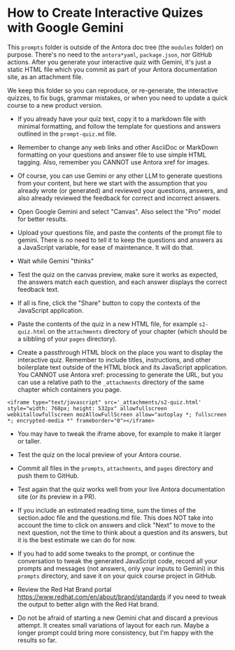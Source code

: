 # How to Create Interactive Quizes with Google Gemini

This `prompts` folder is outside of the Antora doc tree (the `modules` folder) on purpose. There's no need to the `antora*yaml`, `package.json`, nor GitHub actions. After you generate your interactive quiz with Gemini, it's just a static HTML file which you commit as part of your Antora documentation site, as an attachment file.

We keep this folder so you can reproduce, or re-generate, the interactive quizzes, to fix bugs, grammar mistakes, or when you need to update a quick course to a new product version.

* If you already have your quiz text, copy it to a markdown file with minimal formatting, and follow the template for questions and answers outlined in the `prompt-quiz.md` file.

* Remember to change any web links and other AsciiDoc or MarkDown formatting on your questions and answer file to use simple HTML tagging. Also, remember you CANNOT use Antora xref for images.

* Of course, you can use Gemini or any other LLM to generate questions from your content, but here we start with the assumption that you already wrote (or generated) and reviewed your questions, answers, and also already reviewed the feedback for correct and incorrect answers.

* Open Google Gemini and select "Canvas". Also select the "Pro" model for better results.

* Upload your questions file, and paste the contents of the prompt file to gemini. There is no need to tell it to keep the questions and answers as a JavaScript variable, for ease of maintenance. It will do that.

* Wait while Gemini "thinks"

* Test the quiz on the canvas preview, make sure it works as expected, the answers match each question, and each answer displays the correct feedback text.

* If all is fine, click the "Share" button to copy the contexts of the JavaScript application.

* Paste the contents of the quiz in a new HTML file, for example `s2-quiz.html` on the `attachments` directory of your chapter (which should be a sibbling of your `pages` directory).

* Create a passthrough HTML block on the place you want to display the interactive quiz. Remember to include titles, instructions, and other boilerplate text outside of the HTML block and its JavaScript application. You CANNOT use Antora xref: processing to generate the URL, but you can use a relative path to the `_attachments` directory of the same chapter which containers you page.

````
<iframe type="text/javascript" src='_attachments/s2-quiz.html' style="width: 768px; height: 532px" allowfullscreen webkitallowfullscreen mozAllowFullScreen allow="autoplay *; fullscreen *; encrypted-media *" frameborder="0"></iframe>
````

* You may have to tweak the iframe above, for example to make it larger or taller.

* Test the quiz on the local preview of your Antora course.

* Commit all files in the `prompts`, `attachments`, and `pages` directory and push them to GitHub.

* Test again that the quiz works well from your live Antora documentation site (or its preview in a PR).

* If you include an estimated reading time, sum the times of the section.adoc file and the questions.md file. This does NOT take into account the time to click on answers and click "Next" to move to the next question, not the time to think about a question and its answers, but it is the best estimate we can do for now.

* If you had to add some tweaks to the prompt, or continue the conversation to tweak the generated JavaScript code, record all your prompts and messages (not answers, only your inputs to Gemini) in this `prompts` directory, and save it on your quick course project in GitHub.

* Review the Red Hat Brand portal https://www.redhat.com/en/about/brand/standards if you need to tweak the output to better align with the Red Hat brand.

* Do not be afraid of starting a new Gemini chat and discard a previous attempt. It creates small variations of layout for each run. Maybe a longer prompt could bring more consistency, but I'm happy with the results so far.